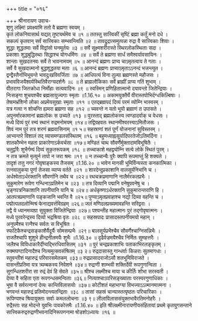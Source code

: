 +++
title = "०१६"

+++
श्रीनारायण उवाच-  
शृणु लक्ष्मि! प्रवक्ष्यामि ततो वै ब्रह्मणा स्वयम् ।  
कृतं लोकनिवासार्थ यद्यत् तुष्ट्यर्थमेव च ॥१ ॥
ततस्तु सात्त्विकीं सृष्टिं ब्रह्मा कर्तुं मनो दधे ।  
सकल्पं कृतवान् सर्वं सात्त्विकाः सम्भवन्त्विति ॥२ ॥
तावद्रुद्रात्समुत्पन्ना रुद्रा वै सात्त्विकाः शिवाः ।  
शुद्धाः शुद्धतमाः सर्वे विद्वांसो घनमूर्तयः ॥३ ॥
सर्वे सूक्ष्मशरीरास्ते स्थिरलोकस्थिताः सदा ।  
प्रकाशाः शुद्धबुद्धिस्थाः सिद्धाश्च योगधर्मिणः ॥४ ॥
सर्वे ते ब्रह्मणा सार्धं समैश्वर्यावसायिनः ।  
शान्ताः सुखदतनवः सर्वे ते भावनामयम् ॥५ ॥
आनन्दं ब्रह्मणः प्राप्य चाऽमृतत्वाय ते गताः ।  
सर्वे वै सुखदात्मानो बुद्धशुद्धतया मताः ॥६ ॥
आनन्दं ब्रह्मणः प्राप्याऽमृताऽऽनन्दं भजन्त्युत ।  
द्वन्द्वैस्तैर्नाभिभूयन्ते भावदुःखविवर्जिताः ॥७ ॥
आधिपत्यं विना तुल्या ब्रह्मणस्ते महौजसः ।  
प्रभावविजयैश्वर्यस्थितिवैराग्यदर्शनैः ॥८ ॥
ते ब्राह्मलौकिकाः सर्वे ब्राह्मीं प्राप्य गतिं शुभाम् ।  
वीतरागा जितक्रोधा निर्मोहाः सत्यवादिनः ॥९ ॥
स्वस्मिन् प्रणिहितात्मानो दयावन्तो जितेन्द्रियाः ।  
निःसङ्गा शुचयश्चैव ब्रह्मसायुज्यगाः स्मृताः ॥1.16.१० ॥
अकामयुक्तैर्ये वीरास्तपोभिर्दग्धकिल्बिषाः ।  
तेषामभ्रंशिनो लोका अप्रमेयसुखाः स्मृताः ॥११ ॥
एतद्ब्रह्मपदं दिव्यं परमं व्योम्नि भास्वरम् ।  
यत्र गत्वा न शोचन्ति ह्यमरा ब्रह्मणा सह ॥१२ ॥
च्यवन्ते न यतो भूयो ब्रह्माणं त उपासते ।  
अपुनर्मारकामानां ब्रह्मलोकः स उच्यते ॥१३ ॥
पुरस्ताद् ब्रह्मलोकस्य त्वण्डादर्वाक् च वेधसः ।  
मध्ये दिव्यं पुरं रम्यं स्थानं रुद्रमनोमयम् ॥१४॥
तद्विग्रहवतः स्थानमीश्वरस्याऽमितौजसः ।  
शिवं नाम पुरं तत्र शरणं ब्रह्मवासिनाम् ॥१ ५॥
सहस्राणां शतं पूर्णं योजनानां सुविस्तरम् ।  
आभ्यन्तरे विशालं तद् व्यासमण्डलसंस्थितम् ॥१६ ॥
बहुमध्याह्नसूर्यादिपरतेजोऽतिमर्दिना ।  
शातकौम्भेन महता प्राकारेणाऽर्कवर्चसा ॥१७॥
मण्डितं चाथ सौवर्णैर्मुक्तादामविभूषितैः ।  
चतुर्द्वारैः शुभैर्गम्यं दिव्यं सुकृतरूपकम् ॥१८ ॥
तच्चाकाशे महद्व्योम्नि सत्ये लोके स्थितं पुरम् ।  
न तत्र क्रमते मृत्युर्न तापो न जरा श्रमः ॥१९ ॥
न तच्चान्यैः पुरैः क्वापि रूपमाप्तुं हि शक्यते ।  
तादृशं तत्तु नगरं गोवृषाङ्कस्य तैजसम् ॥1.16.२० ॥
भावेन मानसी भूमिर्विन्यस्ता कनकात्मिका ।  
रत्नवालुकया पूर्णा तेजसा व्याप्य वर्तते ॥२१ ॥
शारदेन्दुप्रकाशानि वालसूर्यनिभानि च ।  
अर्धश्वेताऽर्धरक्तानि सौवर्णानि तथैव च ॥२२॥
रथचक्रप्रमाणानि नालैर्मरकतप्रभैः ।  
सुकुमारेण रूपेण गन्धिनाऽप्रतिमेन च ॥२३ ॥
तत्र दिव्यानि पद्मानि वनेषूपवनेषु च ।  
भृङ्गपत्रनिकाशानि तपनीयानि यानि च ॥२४॥
अर्धकृष्णाऽर्धरक्तानि सुकुमारान्तराणि हि ।  
आतपत्रप्रमाणानि पङ्कजानि भवन्ति वै ॥२५॥
पुण्याऽमृतप्रवाहाश्च नद्यो दिव्या वहन्ति च ।  
पद्मोत्पलदलोन्मिश्रं फेनाद्यवर्त्तविग्रहम् ॥२६॥
जलं मणिदलप्रख्यमावहन्ति सरिद्वराः ।  
तद्वै ये ध्यानमव्यग्रा सुयुक्ता विजितेन्द्रियाः ॥२७॥
पश्यन्तीह महात्मानः पुरं तद्गोवृषात्मनः ।  
मध्ये पुरवरेन्द्रस्य दिव्यो भद्रश्रिया वृतः ॥२८ ॥
सहस्रपादः प्रासादस्तपनीयमयो महान् ।  
अनुपमैश्च रत्नैश्च सर्वतः स विभूषितः ।  
स्फटिकैश्चन्द्रसङ्काशैर्वैदूर्यैः सोमसम्प्रभैः ॥२९॥
बालसूर्यप्रभैश्चैव सौवर्णैश्चाग्निसन्निभैः ।  
राजतैश्चापि शुशुभे हीन्द्रनीलमयैः शुभैः ॥1.16.३० ॥
दृढैर्वज्रमयैश्चैव निर्मितः सुमहत्तरैः ।  
जलैश्च विविधाकारैर्दीप्यद्भिरधिवासितम् ॥३१ ॥
पुरं चन्द्रप्रकाशाभिः पताकाभिरलङ्कृतम् ।  
रुक्मघण्टादिनादैश्च नित्यमुत्सवसंश्रितम् ॥३ २॥
रुद्रदासास्तु गान्धर्वाः किन्नराः सुतमागधाः ।  
स्तुवन्तीशं महारुद्रं परिवारसमेतकम् ॥३३॥
रुद्रप्रासादराजोऽसौ शतभूमिविराजते ।  
वासन्तीप्रतिमा यत्र त्र्यम्बकस्य निवेशने ॥३४॥
रुद्राणी शाम्भवी शक्तिर्देवी रूपगुणान्विता ।  
सुगन्धितशरीरा सा रुद्रं देवं हि सेवते ॥३५॥
श्रीश्च लक्ष्मीश्च माया च कीर्तिः शोभा सरस्वती ।  
देव्या वै सहिता एता रूपगन्धसमन्विताः ॥३६॥
नित्याश्चाऽपरिसङ्ख्याताः परस्परगुणाधिकाः ।  
भूषा वै सर्वरत्नानां देव्यः कान्तिविलासयोः ॥३७॥
कोटीशतं महाभाग्या विभज्याऽऽत्मानमात्मना ।  
भगवन्तं महारुद्रं प्रतिमोदन्त्यतन्द्रिताः ॥३८ ॥
तासां सहस्रं चान्यास्तत्पृष्ठतः परिचारिकाः ।  
रूपिण्यश्च श्रियायुक्ताः सर्वाः कमललोचनाः ॥३ ९॥
लीलाविलाससंयुक्तभावैरतिमनोहरैः ।  
रुद्रैस्ताः सह मोदन्ते युवभिः पावकोत्तमैः ॥1.16.४० ॥
इति श्रीलक्ष्मीनारायणीयसंहितायां प्रथमे कृतयुगसन्ताने सात्त्विकरुद्ररुद्राणीभवनादिनिरूपणनामा षोडशोऽध्यायः ॥१६ ॥
    
